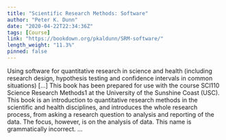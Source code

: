 ```yaml
---
title: "Scientific Research Methods: Software"
author: "Peter K. Dunn"
date: "2020-04-22T22:34:36Z"
tags: [Course]
link: "https://bookdown.org/pkaldunn/SRM-software/"
length_weight: "11.3%"
pinned: false
---
```


Using software for quantitative research in science and health (including research design, hypothesis testing and confidence intervals in common situations) [...] This book has been prepared for use with the course
SCI110 Science Research Methods1
at the
University of the Sunshine Coast (USC).
This book is an introduction to quantitative research methods in the scientific and health disciplines,
and introduces the whole research process,
from asking a research question to analysis and reporting of the data.
The focus, however, is on the analysis of data. This name is grammatically incorrect. ...
